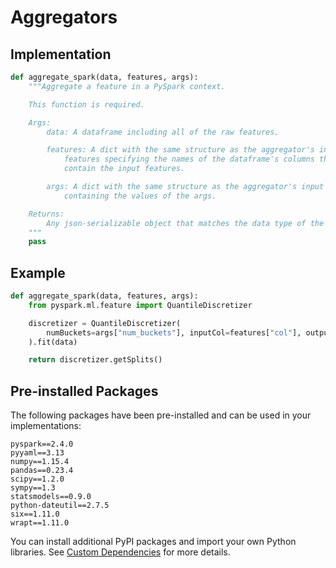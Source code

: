 # Aggregators

## Implementation

```python
def aggregate_spark(data, features, args):
    """Aggregate a feature in a PySpark context.

    This function is required.

    Args:
        data: A dataframe including all of the raw features.

        features: A dict with the same structure as the aggregator's input
            features specifying the names of the dataframe's columns that
            contain the input features.

        args: A dict with the same structure as the aggregator's input args
            containing the values of the args.

    Returns:
        Any json-serializable object that matches the data type of the aggregator.
    """
    pass
```

## Example

```python
def aggregate_spark(data, features, args):
    from pyspark.ml.feature import QuantileDiscretizer

    discretizer = QuantileDiscretizer(
        numBuckets=args["num_buckets"], inputCol=features["col"], outputCol="_"
    ).fit(data)

    return discretizer.getSplits()
```

## Pre-installed Packages

The following packages have been pre-installed and can be used in your implementations:

```text
pyspark==2.4.0
pyyaml==3.13
numpy==1.15.4
pandas==0.23.4
scipy==1.2.0
sympy==1.3
statsmodels==0.9.0
python-dateutil==2.7.5
six==1.11.0
wrapt==1.11.0
```

You can install additional PyPI packages and import your own Python libraries. See [Custom Dependencies](../advanced/custom-dependencies.md) for more details.